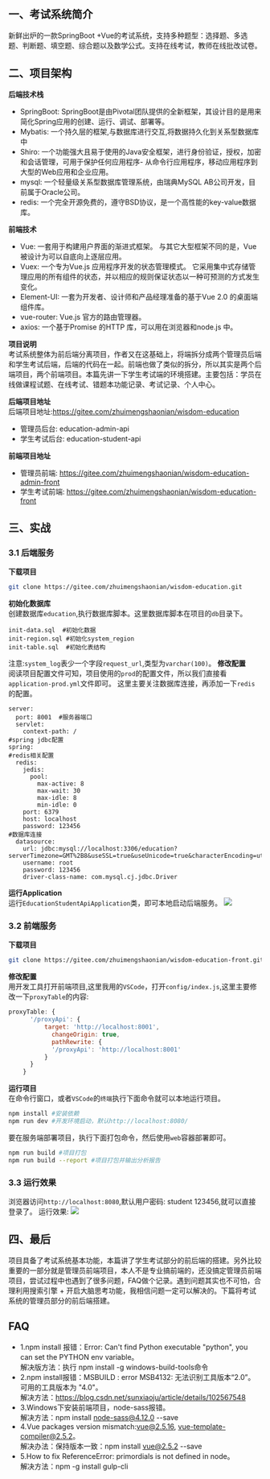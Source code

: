 ## 一、考试系统简介
新鲜出炉的一款SpringBoot +Vue的考试系统，支持多种题型：选择题、多选题、判断题、填空题、综合题以及数学公式。支持在线考试，教师在线批改试卷。
## 二、项目架构
**后端技术栈**
- SpringBoot: SpringBoot是由Pivotal团队提供的全新框架，其设计目的是用来简化Spring应用的创建、运行、调试、部署等。
- Mybatis: 一个持久层的框架,与数据库进行交互,将数据持久化到关系型数据库中
- Shiro: 一个功能强大且易于使用的Java安全框架，进行身份验证，授权，加密和会话管理，可用于保护任何应用程序- 从命令行应用程序，移动应用程序到大型的Web应用和企业应用。
- mysql: 一个轻量级关系型数据库管理系统，由瑞典MySQL AB公司开发，目前属于Oracle公司。
- redis: 一个完全开源免费的，遵守BSD协议，是一个高性能的key-value数据库。

**前端技术**
- Vue: 一套用于构建用户界面的渐进式框架。 与其它大型框架不同的是，Vue 被设计为可以自底向上逐层应用。
- Vuex: 一个专为Vue.js 应用程序开发的状态管理模式。 它采用集中式存储管理应用的所有组件的状态，并以相应的规则保证状态以一种可预测的方式发生变化。
- Element-UI: 一套为开发者、设计师和产品经理准备的基于Vue 2.0 的桌面端组件库。
- vue-router: Vue.js 官方的路由管理器。
- axios: 一个基于Promise 的HTTP 库，可以用在浏览器和node.js 中。

**项目说明**</br>
考试系统整体为前后端分离项目，作者又在这基础上，将端拆分成两个管理员后端和学生考试后端，后端的代码在一起。前端也做了类似的拆分，所以其实是两个后端项目，两个前端项目。本篇先讲一下学生考试端的环境搭建。主要包括：学员在线做课程试题、在线考试、错题本功能记录、考试记录、个人中心。

**后端项目地址**</br>
后端项目地址:https://gitee.com/zhuimengshaonian/wisdom-education
- 管理员后台: education-admin-api
- 学生考试后台: education-student-api

**前端项目地址**</br>
- 管理员前端: https://gitee.com/zhuimengshaonian/wisdom-education-admin-front
- 学生考试前端: https://gitee.com/zhuimengshaonian/wisdom-education-front
## 三、实战
### 3.1 后端服务
**下载项目**</br>
```bash
git clone https://gitee.com/zhuimengshaonian/wisdom-education.git
```
**初始化数据库**</br>
创建数据库`education`,执行数据库脚本。这里数据库脚本在项目的`db`目录下。
```
init-data.sql  #初始化数据
init-region.sql #初始化system_region
init-table.sql  #初始化表结构
```
注意:`system_log`表少一个字段`request_url`,类型为`varchar(100)`。
**修改配置**</br>
阅读项目配置文件可知，项目使用的`prod`的配置文件，所以我们直接看`application-prod.yml`文件即可。
这里主要关注数据库连接，再添加一下`redis`的配置。
```properties
server:
  port: 8001  #服务器端口
  servlet:
    context-path: /
#spring jdbc配置
spring:
#redis相关配置
  redis:
    jedis:
      pool:
        max-active: 8
        max-wait: 30
        max-idle: 8
        min-idle: 0
    port: 6379
    host: localhost
    password: 123456
#数据库连接
  datasource:
    url: jdbc:mysql://localhost:3306/education?serverTimezone=GMT%2B8&useSSL=true&useUnicode=true&characterEncoding=utf8
    username: root
    password: 123456
    driver-class-name: com.mysql.cj.jdbc.Driver
```

**运行Application**</br>
运行`EducationStudentApiApplication`类，即可本地启动后端服务。
![](https://imgkr.cn-bj.ufileos.com/3016f473-878b-45f8-b945-bb870e66ef1d.png)

### 3.2 前端服务
**下载项目**</br>
```bash
git clone https://gitee.com/zhuimengshaonian/wisdom-education-front.git
```
**修改配置**</br>
用开发工具打开前端项目,这里我用的`VSCode`，打开`config/index.js`,这里主要修改一下`proxyTable`的内容:
```js
proxyTable: {
      '/proxyApi': {
          target: 'http://localhost:8001',
            changeOrigin: true,
            pathRewrite: {
            '/proxyApi': 'http://localhost:8001'
          }
      }
    }
```
**运行项目**</br>
在命令行窗口，或者`VSCode`的`终端`执行下面命令就可以本地运行项目。
```bash
npm install #安装依赖
npm run dev #开发环境启动，默认http://localhost:8080/
```
要在服务端部署项目，执行下面打包命令，然后使用`web`容器部署即可。
```bash
npm run build #项目打包
npm run build --report #项目打包并输出分析报告
```
### 3.3 运行效果
浏览器访问`http://localhost:8080`,默认用户密码: student 123456,就可以直接登录了。
运行效果:
![](https://imgkr.cn-bj.ufileos.com/14c79c11-478e-4d20-bc09-d17f3efff257.png)

## 四、最后
项目具备了考试系统基本功能，本篇讲了学生考试部分的前后端的搭建。另外比较重要的一部分就是管理员前端项目，本人不是专业搞前端的，还没搞定管理员前端项目，尝试过程中也遇到了很多问题，FAQ做个记录。遇到问题其实也不可怕，合理利用搜索引擎 + 开启大脑思考功能，我相信问题一定可以解决的。下篇将考试系统的管理员部分的前后端搭建。

## FAQ
- 1.npm install 报错：Error: Can't find Python executable "python", you can set the PYTHON env variable。<br/> 
解决版方法：执行 npm install -g windows-build-tools命令
- 2.npm install报错：MSBUILD : error MSB4132: 无法识别工具版本“2.0”。可用的工具版本为 "4.0"。<br/> 
解决方法：https://blog.csdn.net/sunxiaoju/article/details/102567548
- 3.Windows下安装前端项目，node-sass报错。<br/> 
解决方法：npm install node-sass@4.12.0 --save
- 4.Vue packages version mismatch:vue@2.5.16, vue-template-compiler@2.5.2。<br/> 
解决办法：保持版本一致：npm install vue@2.5.2 --save
- 5.How to fix ReferenceError: primordials is not defined in node。<br/> 
解决方法：npm -g install gulp-cli
